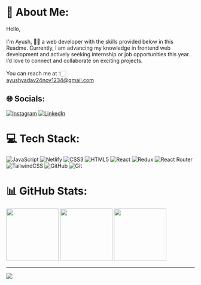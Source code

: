 # 💫 About Me:
Hello,<br><br>I'm Ayush, 👋🏻 a web developer with the skills provided below in this Readme. Currently, I am advancing my knowledge in frontend web development and actively seeking internship or job opportunities this year. I’d love to connect and collaborate on exciting projects.<br><br>You can reach me at 👇🏻<br>ayushyadav24nov1234@gmail.com



## 🌐 Socials:
[![Instagram](https://img.shields.io/badge/Instagram-%23E4405F.svg?logo=Instagram&logoColor=white)](https://instagram.com/aayushyadavz) [![LinkedIn](https://img.shields.io/badge/LinkedIn-%230077B5.svg?logo=linkedin&logoColor=white)](https://linkedin.com/in/aayushyadavz) 

# 💻 Tech Stack:
![JavaScript](https://img.shields.io/badge/javascript-%23323330.svg?style=for-the-badge&logo=javascript&logoColor=%23F7DF1E) ![Netlify](https://img.shields.io/badge/netlify-%23000000.svg?style=for-the-badge&logo=netlify&logoColor=#00C7B7) ![CSS3](https://img.shields.io/badge/css3-%231572B6.svg?style=for-the-badge&logo=css3&logoColor=white) ![HTML5](https://img.shields.io/badge/html5-%23E34F26.svg?style=for-the-badge&logo=html5&logoColor=white) ![React](https://img.shields.io/badge/react-%2320232a.svg?style=for-the-badge&logo=react&logoColor=%2361DAFB) ![Redux](https://img.shields.io/badge/redux-%23593d88.svg?style=for-the-badge&logo=redux&logoColor=white) ![React Router](https://img.shields.io/badge/React_Router-CA4245?style=for-the-badge&logo=react-router&logoColor=white) ![TailwindCSS](https://img.shields.io/badge/tailwindcss-%2338B2AC.svg?style=for-the-badge&logo=tailwind-css&logoColor=white) ![GitHub](https://img.shields.io/badge/github-%23121011.svg?style=for-the-badge&logo=github&logoColor=white) ![Git](https://img.shields.io/badge/git-%23F05033.svg?style=for-the-badge&logo=git&logoColor=white)
# 📊 GitHub Stats:
<div align="left">
  <img src="https://github-readme-stats.vercel.app/api?username=aayushyadavz&theme=dark&hide_border=false&include_all_commits=false&count_private=false" height="140px"/>
  <img src="https://github-readme-streak-stats.herokuapp.com/?user=aayushyadavz&theme=dark&hide_border=false" height="140px"/>
  <img src="https://github-readme-stats.vercel.app/api/top-langs/?username=aayushyadavz&theme=dark&hide_border=false&include_all_commits=false&count_private=false&layout=compact" height="140px"/>
</div>


---
[![](https://visitcount.itsvg.in/api?id=aayushyadavz&icon=0&color=0)](https://visitcount.itsvg.in)

<!-- Proudly created with GPRM ( https://gprm.itsvg.in ) -->
